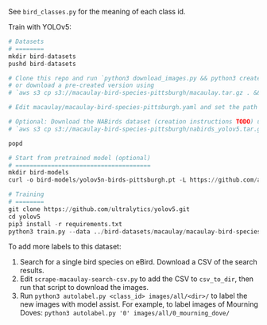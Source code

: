 See `bird_classes.py` for the meaning of each class id.

Train with YOLOv5:

```python
# Datasets
# ========
mkdir bird-datasets
pushd bird-datasets

# Clone this repo and run `python3 download_images.py && python3 create-train-test-val-split.py`,
# or download a pre-created version using
# `aws s3 cp s3://macaulay-bird-species-pittsburgh/macaulay.tar.gz . && tar xzf macaulay.tar.gz`.

# Edit macaulay/macaulay-bird-species-pittsburgh.yaml and set the path to bird-datasets.

# Optional: Download the NABirds dataset (creation instructions TODO) using
# `aws s3 cp s3://macaulay-bird-species-pittsburgh/nabirds_yolov5.tar.gz . && tar xzf nabirds_yolov5.tar.gz`.

popd

# Start from pretrained model (optional)
# ======================================
mkdir bird-models
curl -o bird-models/yolov5n-birds-pittsburgh.pt -L https://github.com/ankurdave/bird-models/raw/master/yolov5n-birds-pittsburgh.pt

# Training
# ========
git clone https://github.com/ultralytics/yolov5.git
cd yolov5
pip3 install -r requirements.txt
python3 train.py --data ../bird-datasets/macaulay/macaulay-bird-species-pittsburgh.yaml --weights ../bird-models/yolov5n-birds-pittsburgh.pt --cfg yolov5n.yaml --cache disk
```

To add more labels to this dataset:

1. Search for a single bird species on eBird. Download a CSV of the search results.
2. Edit `scrape-macaulay-search-csv.py` to add the CSV to `csv_to_dir`, then run that script to download the images.
3. Run `python3 autolabel.py <class_id> images/all/<dir>/` to label the new images with model assist. For example, to label images of Mourning Doves: `python3 autolabel.py '0' images/all/0_mourning_dove/`

